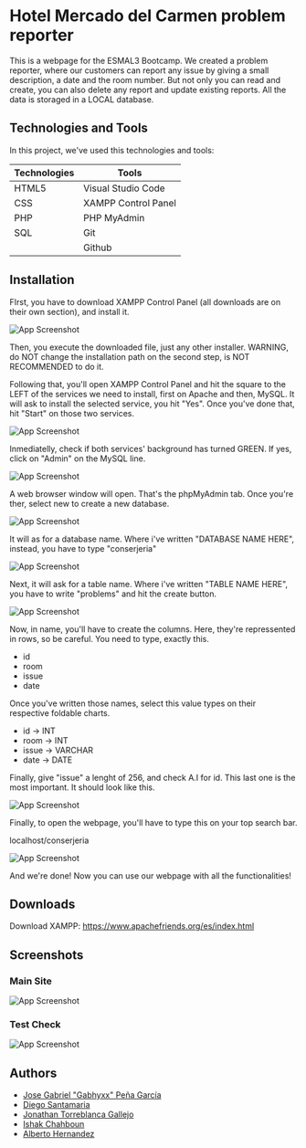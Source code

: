 # Hotel Mercado del Carmen problem reporter

This is a webpage for the ESMAL3 Bootcamp. We created a problem reporter, where our customers can report any issue by giving a small description, a date and the room number. But not only you can read and create, you can also delete any report and update existing reports. All the data is storaged in a LOCAL database.
## Technologies and Tools

In this project, we've used this technologies and tools:

| Technologies | Tools |
| ------------- | -------------|
| HTML5 | Visual Studio Code |
| CSS | XAMPP Control Panel |
| PHP | PHP MyAdmin
| SQL | Git |
|  | Github |


## Installation

FIrst, you have to download XAMPP Control Panel (all downloads are on their own section), and install it. 

![App Screenshot](https://res.cloudinary.com/dmkvpncg9/image/upload/v1731661024/Step1_vy6lf0.png)

Then, you execute the downloaded file, just any other installer. WARNING, do NOT change the installation path on the second step, is NOT RECOMMENDED to do it.

Following that, you'll open XAMPP Control Panel and hit the square to the LEFT of the services we need to install, first on Apache and then, MySQL. It will ask to install the selected service, you hit "Yes". Once you've done that, hit "Start" on those two services.

![App Screenshot](https://res.cloudinary.com/dmkvpncg9/image/upload/v1731661025/Step2_pdjw4q.png)

Inmediatelly, check if both services' background has turned GREEN. If yes, click on "Admin" on the MySQL line.

![App Screenshot](https://res.cloudinary.com/dmkvpncg9/image/upload/v1731661025/Step3_brcrmq.png)

A web browser window will open. That's the phpMyAdmin tab. Once you're ther, select new to create a new database.

![App Screenshot](https://res.cloudinary.com/dmkvpncg9/image/upload/v1731661027/Step4_f3qiqx.png)

It will as for a database name. Where i've written "DATABASE NAME HERE", instead, you have to type "conserjeria"

![App Screenshot](https://res.cloudinary.com/dmkvpncg9/image/upload/v1731661027/Step5_ptxfez.png)

Next, it will ask for a table name. Where i've written "TABLE NAME HERE", you have to write "problems" and hit the create button.

![App Screenshot](https://res.cloudinary.com/dmkvpncg9/image/upload/v1731661029/Step6_cskjsd.png)

Now, in name, you'll have to create the columns. Here, they're repressented in rows, so be careful. You need to type, exactly this.

- id
- room
- issue
- date    

Once you've written those names, select this value types on their respective foldable charts.

- id -> INT
- room -> INT
- issue -> VARCHAR
- date -> DATE

Finally, give "issue" a lenght of 256, and check A.I for id. This last one is the most important. It should look like this.

![App Screenshot](https://res.cloudinary.com/dmkvpncg9/image/upload/v1731661029/Step7_ip9q5b.png)

Finally, to open the webpage, you'll have to type this on your top search bar.

localhost/conserjeria

![App Screenshot](https://res.cloudinary.com/dmkvpncg9/image/upload/v1731661031/Step8_iikr6j.png)

And we're done! Now you can use our webpage with all the functionalities!


## Downloads

Download XAMPP: https://www.apachefriends.org/es/index.html
## Screenshots

### Main Site

![App Screenshot](https://res.cloudinary.com/dmkvpncg9/image/upload/v1731661023/Screenshot_qkqzov.png)

### Test Check
![App Screenshot](https://res.cloudinary.com/dmkvpncg9/image/upload/v1731663466/Tests_x2igwy.png)

## Authors

- [Jose Gabriel "Gabhyxx" Peña García](https://www.github.com/Gabhyxx)
- [Diego Santamaria](https://github.com/DinGo21)
- [Jonathan Torreblanca Gallejo](https://github.com/Leonkeneddy86)
- [Ishak Chahboun](https://github.com/ruzo0)
- [Alberto Hernandez](https://github.com/TOKIO-V2)